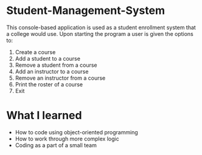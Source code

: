 # Student-Management-System

This console-based application is used as a student enrollment system that a college would use. Upon starting the program a user is given the options to:

1. Create a course
2. Add a student to a course
3. Remove a student from a course
4. Add an instructor to a course
5. Remove an instructor from a course
6. Print the roster of a course
7. Exit

# What I learned
- How to code using object-oriented programming
- How to work through more complex logic
- Coding as a part of a small team
